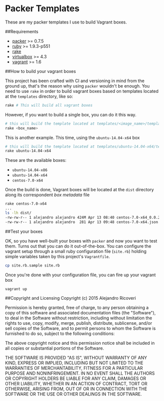Packer Templates
===========================
These are my packer templates I use to build Vagrant boxes.

##Requirements
* [packer](http://packer.io) >= 0.7.5
* [ruby](http://ruby-lang.org) >= 1.9.3-p551
* [rake](https://github.com/ruby/rake)
* [virtualbox](http://virtualbox.org) >=  4.3
* [vagrant](http://vagrantup.com) >= 1.6

##How to build your vagrant boxes

This project has been crafted with CI and versioning in mind from the ground up, that's the reason why using `packer` wouldn't be enough. You need to use `rake` in order to build vagrant boxes based on templates located at the `templates` directory, like so:

```bash
rake # This will build all vagrant boxes
```

However, if you want to build a single box, you can do it this way.

```bash
# this will build the template located at templates/<image_name>/template.json
rake <box_name>
```

This is another example. This time, using the `ubuntu-14.04-x64` box

```bash
# this will build the template located at templates/ubuntu-14.04-x64/template.json
rake ubuntu-14.04-x64
```

These are the available boxes:

* `ubuntu-14.04-x86`
* `ubuntu-14.04-x64`
* `centos-7.0-x64`

Once the build is done, Vagrant boxes will be located at  the `dist` directory along its correspondent *box metadata* file

```bash
rake centos-7.0-x64
...
ls -lh dist/
-rw-rw-r-- 1 alejandro alejandro 424M Apr 13 08:40 centos-7.0-x64_0.0.227706647.box
-rw-rw-r-- 1 alejandro alejandro  281 Apr 13 09:48 centos-7.0-x64.json

```

##Test your boxes

OK, so you have well-built your boxes with `packer` and now you want to test them. Turns out that you can do it out-of-the-box. You can configure the vagrant setup through a small ruby configuration file (`site.rb`) holding simple variables taken by this project's `Vagrantfile`.

```bash
cp site.rb.sample site.rb
```

Once you're done with your configuration file, you can fire up your vagrant box

```bash
vagrant up
```

##Copyright and Licensing
Copyright (c) 2015 Alejandro Ricoveri

Permission is hereby granted, free of charge, to any person obtaining a copy
of this software and associated documentation files (the "Software"), to deal
in the Software without restriction, including without limitation the rights
to use, copy, modify, merge, publish, distribute, sublicense, and/or sell
copies of the Software, and to permit persons to whom the Software is
furnished to do so, subject to the following conditions:

The above copyright notice and this permission notice shall be included in
all copies or substantial portions of the Software.

THE SOFTWARE IS PROVIDED "AS IS", WITHOUT WARRANTY OF ANY KIND, EXPRESS OR
IMPLIED, INCLUDING BUT NOT LIMITED TO THE WARRANTIES OF MERCHANTABILITY,
FITNESS FOR A PARTICULAR PURPOSE AND NONINFRINGEMENT. IN NO EVENT SHALL THE
AUTHORS OR COPYRIGHT HOLDERS BE LIABLE FOR ANY CLAIM, DAMAGES OR OTHER
LIABILITY, WHETHER IN AN ACTION OF CONTRACT, TORT OR OTHERWISE, ARISING FROM,
OUT OF OR IN CONNECTION WITH THE SOFTWARE OR THE USE OR OTHER DEALINGS IN
THE SOFTWARE.
